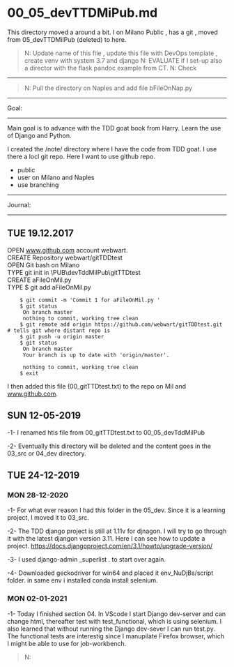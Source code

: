 # 00_05_devTTDMiPub.md

This directory moved a around a bit. I on Milano Public , has a git , moved from 05_devTTDMilPub (deleted) to here.

>N: Update name of this file , update this file with DevOps template , create venv with system 3.7 and django
>N: EVALUATE if I set-up also a director with the flask pandoc example from CT.
>N: Check

--------------------------------------------------

>N: Pull the directory on Naples and add file bFileOnNap.py

----------------------------------------------
Goal:

----------------------------------------------

Main goal is to advance with the TDD goat book from Harry.
Learn the use of Django and Python.

I created the /note/ directory where I have the code from TDD goat. I use there a locl git repo.
Here I want to use github repo.
- public
- user on Milano and Naples
- use branching

----------------------------------------------
Journal:

----------------------------------------------

## TUE 19.12.2017
OPEN	www.github.com  account webwart.  
CREATE	Repository webwart/gitTDDtest  
OPEN	Git bash on Milano  
TYPE	git init in \PUB\devTddMilPub\gitTTDtest  
CREATE	aFileOnMil.py  
TYPE	$ git add aFileOnMil.py  

```
	$ git commit -m 'Commit 1 for aFileOnMil.py '
	$ git status
	 On branch master
	 nothing to commit, working tree clean
	$ git remote add origin https://github.com/webwart/gitTDDtest.git   # tells git where distant repo is
	$ git push -u origin master
	$ git status
	 On branch master
	 Your branch is up to date with 'origin/master'.

	 nothing to commit, working tree clean
	$ exit
```

I then added this file (00_gitTTDtest.txt) to the repo on Mil and www.github.com.

## SUN  12-05-2019
-1- 
I renamed htis file from 00_gitTTDtest.txt to 00_05_devTddMilPub

-2-
Eventually this directory will be deleted and the content goes in the 03_src or 04_dev directory.

##  TUE  24-12-2019

### MON 28-12-2020

-1- For what ever reason I had this folder in the 05_dev. Since it is a learning project, I moved it to 03_src.

-2- The TDD django project is still at 1.11v for djnagon. I will try to go through it with the latest djangon version 3.11. Here I can see how to update a project.
https://docs.djangoproject.com/en/3.1/howto/upgrade-version/

-3-	I used django-admin _superlist . to start over again. 

-4- Downloaded geckodriver for win64 and placed it  env_NuDjBs/script folder. in same env i installed conda install selenium.

### MON 02-01-2021

-1-	Today I finished section 04. In VScode I start Django dev-server and can change html, thereafter test with test_functional, which is using selenium. I also learned that without running the Django dev-sever I can run test.py. The functional tests are interestig since I manupilate Firefox browser, which I might be able to use for job-workbench.
>N: 